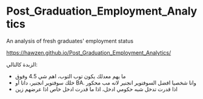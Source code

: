 # Post_Graduation_Employment_Analytics
An analysis of fresh graduates' employment status

https://hawzen.github.io/Post_Graduation_Employment_Analytics/

الزبدة كالتالي:
- ما يهم معدلك يكون توب التوب، اهم شي 4.5 وفوق
- خلك سوفتوير انجنير، داتا أو BA. وانا شخصيا افضل السوفتوير انجنير لانه مب محكور
- اذا قدرت تدخل شبه حكومي ادخل، اذا ما قدرت ادخل خاص اذا عرضهم زين
